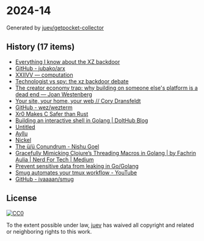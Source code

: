 # 2024-14

Generated by [juev/getpocket-collector](https://github.com/juev/getpocket-collector)

## History (17 items)

- [Everything I know about the XZ backdoor](https://boehs.org/node/everything-i-know-about-the-xz-backdoor)
- [GitHub - jubako/arx](https://github.com/jubako/arx)
- [XXIIVV — computation](https://wiki.xxiivv.com/site/computation.html)
- [Technologist vs spy: the xz backdoor debate](https://lcamtuf.substack.com/p/technologist-vs-spy-the-xz-backdoor)
- [The creator economy trap: why building on someone else's platform is a dead end — Joan Westenberg](https://joanwestenberg.com/blog/the-creator-economy-trap-why-building-on-someone-elses-platform-is-a-dead-end)
- [Your site, your home, your web // Cory Dransfeldt](https://coryd.dev/posts/2024/your-site-your-home-your-web/)
- [GitHub - wez/wezterm](https://github.com/wez/wezterm)
- [Xr0 Makes C Safer than Rust](https://xr0.dev/safer)
- [Building an interactive shell in Golang | DoltHub Blog](https://www.dolthub.com/blog/2023-03-29-interactive-shell-golang/)
- [Untitled](https://kerkour.com/sqlite-for-servers)
- [Ayllu](https://ayllu-forge.org)
- [Nickel](https://nickel-lang.org)
- [The ü/ü Conundrum - Nishu Goel](https://unravelweb.dev/2024/02/12/the-u-u-conundrum/)
- [Gracefully Mimicking Clojure’s Threading Macros in Golang | by Fachrin Aulia | Nerd For Tech | Medium](https://medium.com/nerd-for-tech/gracefully-mimicking-clojures-threading-macros-in-golang-656827a12421)
- [Prevent sensitive data from leaking in Go/Golang](https://www.willem.dev/articles/prevent-sensitive-data-from-leaking/)
- [Smug automates your tmux workflow - YouTube](https://www.youtube.com/watch?v=aXX9iLjHTHk)
- [GitHub - ivaaaan/smug](https://github.com/ivaaaan/smug)

## License

[![CC0](https://mirrors.creativecommons.org/presskit/buttons/88x31/svg/cc-zero.svg)](https://creativecommons.org/publicdomain/zero/1.0/)

To the extent possible under law, [juev](https://github.com/juev) has waived all copyright and related or neighboring rights to this work.
